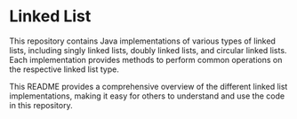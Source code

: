 # Linked List

This repository contains Java implementations of various types of linked lists, including singly linked lists, doubly linked lists, and circular linked lists. Each implementation provides methods to perform common operations on the respective linked list type.


This README provides a comprehensive overview of the different linked list implementations, making it easy for others to understand and use the code in this repository.
